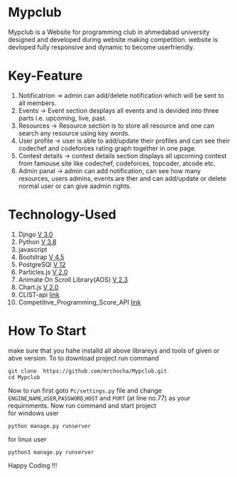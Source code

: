 # Mypclub
Mypclub is a Website for programming club in ahmedabad university designed and developed during website making competition. website is devloped fully responsive and dynamic to become userfriendly.

# Key-Feature
1. Notificatrion -> admin can add/delete notification which will be sent to all members.
2. Events -> Event section desplays all events and is devided into three parts i.e. upcoming, live, past.
3. Resources -> Resource section is to store all resource and one can search any resource using key words.
4. User profile -> user is able to add/update their profiles and can see their codechef and codeforces rating graph together in one page.
5. Contest details -> contest details section displays all upcoming contest from famouse site like codechef, codeforces, topcoder, atcode etc.
6. Admin panal ->  admin can add notification, can see how many resources, users admins, events are ther and can add/update or delete normal user or can give aadmin rights.

# Technology-Used
1. Djngo [V 3.0](https://www.djangoproject.com/download/)
2. Python [V 3.8](https://www.python.org/downloads/)
3. javascript
4. Bootstrap [V 4.5](https://getbootstrap.com/)
5. PostgreSQl [V 12](https://www.postgresql.org/download/windows/)
6. Particles.js [V 2.0](https://github.com/VincentGarreau/particles.js/)
7. Animate On Scroll Library(AOS) [V 2.3](https://michalsnik.github.io/aos/)
8. Chart.js [V 2.0](https://github.com/chartjs/Chart.js)
9. CLIST-api [link](https://clist.by/problems/)
10. Competitive_Programming_Score_API [link](https://github.com/Abhijeet-AR/Competitive_Programming_Score_API)

# How To Start
make sure that you hahe installd all above librareys and tools of given or abve version. To to download project run command
```
git clone  https://github.com/mrchocha/Mypclub.git
cd Mypclub
```
Now to run first goto `Pc/settings.py` file and change `ENGINE`,`NAME`,`USER`,`PASSWORD`,`HOST` and `PORT` (at line no.77)  as your requirnments. Now run command and start project\
for windows user 
```
python manage.py runserver
```
for linux user
```
python3 manage.py runserver
```


Happy Coding !!!
